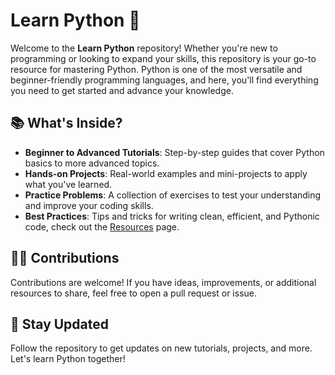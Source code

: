 # Learn Python 🐍

Welcome to the **Learn Python** repository! Whether you're new to programming or looking to expand your skills, this repository is your go-to resource for mastering Python. Python is one of the most versatile and beginner-friendly programming languages, and here, you'll find everything you need to get started and advance your knowledge.

## 📚 What's Inside?

- **Beginner to Advanced Tutorials**: Step-by-step guides that cover Python basics to more advanced topics.
- **Hands-on Projects**: Real-world examples and mini-projects to apply what you've learned.
- **Practice Problems**: A collection of exercises to test your understanding and improve your coding skills.
- **Best Practices**: Tips and tricks for writing clean, efficient, and Pythonic code, check out the [Resources](./resources.md) page.  
## 🧑‍💻 Contributions
Contributions are welcome! If you have ideas, improvements, or additional resources to share, feel free to open a pull request or issue.

## 📢 Stay Updated
Follow the repository to get updates on new tutorials, projects, and more. Let's learn Python together!
